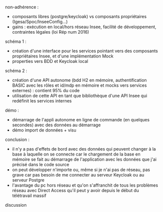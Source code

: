 
non-adhérence :
- composants libres (postgre/keycloak) vs composants propriétaires (Igesa/Spoc/InseeConfig...)
- gains : exécution en local/hors réseau Insee, facilité de développement, contraintes légales (loi Rép num 2016)


schéma 1 :
- création d'une interface pour les services pointant vers des composants propriétaires Insee, et d'une implémentation Mock
- properties vers BDD et Keycloak local

schéma 2 :
- création d'une API autonome (bdd H2 en mémoire, authentification BASIC avec les rôles et id/mdp en mémoire et mocks vers services externes) : contient 95% du code
- utilisation de cette API en tant que bibliothèque d'une API Insee qui redéfinit les services internes


démo :
- démarrage de l'appli autonome en ligne de commande (en quelques secondes) avec des données au démarrage
- démo import de données + visu

conclusion :
- il n'y a pas d'effets de bord avec des données qui peuvent changer à la base à laquelle on se connecte car le chargement de la base en mémoire se fait au démarrage de l'application avec les données que j'ai précisé dans le code source
- on peut développer n'importe ou, même si je n'ai pas de réseau, pas grave car pas besoin de me connecter au serveur Keycloak ou au serveur Postgre
- l'avantage du pc hors réseau et qu'on s'affranchit de tous les problèmes réseau avec Direct Access qu'il peut y avoir depuis le début du télétravail massif

discussion